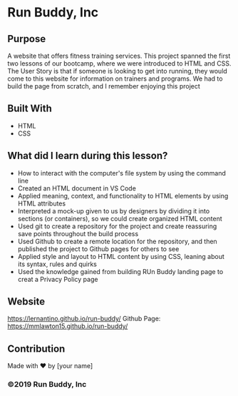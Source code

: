 # Run Buddy, Inc

## Purpose
A website that offers fitness training services. This project spanned the first two lessons of our bootcamp, where we were introduced to HTML and CSS. The User Story is that if someone is looking to get into running, they would come to this website for information on trainers and programs. We had to build the page from scratch, and I remember enjoying this project

## Built With
* HTML
* CSS

## What did I learn during this lesson?
- How to interact with the computer's file system by using the command line
- Created an HTML document in VS Code
- Applied meaning, context, and functionality to HTML elements by using HTML attributes
- Interpreted a mock-up given to us by designers by dividing it into sections (or containers), so we could create organized HTML content
- Used git to create a repository for the project and create reassuring save points throughout the build process
- Used Github to create a remote location for the repository, and then published the project to Github pages for others to see
- Applied style and layout to HTML content by using CSS, leaning about its syntax, rules and quirks
- Used the knowledge gained from building RUn Buddy landing page to creat a Privacy Policy page

## Website
https://lernantino.github.io/run-buddy/
Github Page: https://mmlawton15.github.io/run-buddy/

## Contribution
Made with ❤️ by [your name]

### ©️2019 Run Buddy, Inc 